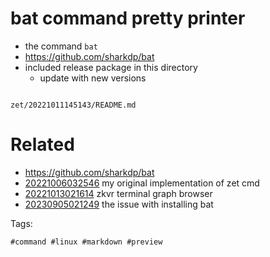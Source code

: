 # bat command pretty printer

- the command `bat`
- https://github.com/sharkdp/bat
- included release package in this directory
  - update with new versions

```
```

` zet/20221011145143/README.md `

# Related

- https://github.com/sharkdp/bat
- [20221006032546](/zet/20221006032546/README.md) my original implementation of zet cmd
- [20221013021614](/zet/20221013021614/README.md) zkvr terminal graph browser
- [20230905021249](/zet/20230905021249/README.md) the issue with installing bat

Tags:

    #command #linux #markdown #preview
